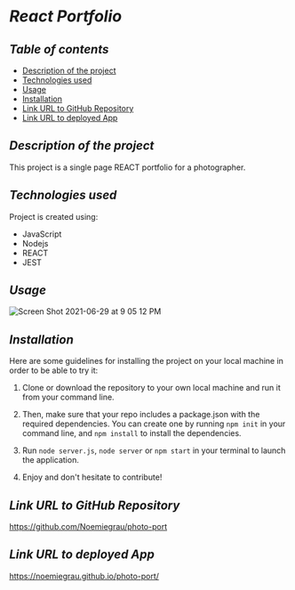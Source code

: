 # **_React Portfolio_**

## **_Table of contents_**
* [Description of the project](#description-of-the-project)
* [Technologies used](#technologies-used)
* [Usage](#Usage)
* [Installation](#installation)
* [Link URL to GitHub Repository](#link-URL-to-GitHub-repository)
* [Link URL to deployed App](#link-URL-to-deployed-App)

## **_Description of the project_**

This project is a single page REACT portfolio for a photographer.

## **_Technologies used_**
Project is created using:
* JavaScript
* Nodejs
* REACT
* JEST

## **_Usage_**
![Screen Shot 2021-06-29 at 9 05 12 PM](https://user-images.githubusercontent.com/78329298/123900328-bb06dc00-d91d-11eb-91b2-02ff1ce5353b.png)

## **_Installation_**
Here are some guidelines for installing the project on your local machine in order to be able to try it: 

1. Clone or download the repository to your own local machine and run it from your command line.

2. Then, make sure that your repo includes a package.json with the required dependencies. You can create one by running ```npm init``` in your command line, and ```npm install``` to install the dependencies.

3. Run ```node server.js```, ```node server``` or ```npm start``` in your terminal to launch the application.

4. Enjoy and don't hesitate to contribute!

## **_Link URL to GitHub Repository_**
https://github.com/Noemiegrau/photo-port

## **_Link URL to deployed App_**
https://noemiegrau.github.io/photo-port/
